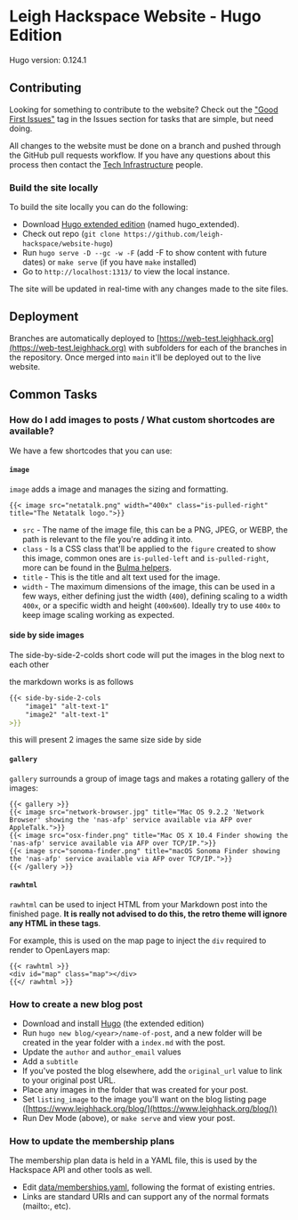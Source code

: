 # Leigh Hackspace Website - Hugo Edition

Hugo version: 0.124.1

## Contributing

Looking for something to contribute to the website? Check out the ["Good First Issues"](https://github.com/leigh-hackspace/website-hugo/issues?q=is%3Aissue+is%3Aopen+label%3A%22good+first+issue%22) tag in the Issues section for tasks that are simple, but need doing.

All changes to the website must be done on a branch and pushed through the GitHub pull requests workflow. If you have any questions about this process then contact the [Tech Infrastructure](https://wiki.leighhack.org/membership/useful_contacts/#tech-infrastructure) people.

### Build the site locally

To build the site locally you can do the following:

* Download [Hugo extended edition](https://github.com/gohugoio/hugo/releases/) (named hugo_extended).
* Check out repo (`git clone https://github.com/leigh-hackspace/website-hugo`)
* Run `hugo serve -D --gc -w -F` (add -F to show content with future dates) or `make serve` (if you have `make` installed)
* Go to `http://localhost:1313/` to view the local instance.

The site will be updated in real-time with any changes made to the site files.

## Deployment

Branches are automatically deployed to [https://web-test.leighhack.org](https://web-test.leighhack.org) with subfolders for each of the branches in the repository. Once merged into `main` it'll be deployed out to the live website.

## Common Tasks

### How do I add images to posts / What custom shortcodes are available?

We have a few shortcodes that you can use:

#### `image`

`image` adds a image and manages the sizing and formatting. 

```
{{< image src="netatalk.png" width="400x" class="is-pulled-right" title="The Netatalk logo.">}}
```

* `src` - The name of the image file, this can be a PNG, JPEG, or WEBP, the path is relevant to the file you're adding it into.
* `class` - Is a CSS class that'll be applied to the `figure` created to show this image, common ones are `is-pulled-left` and `is-pulled-right`, more can be found in the [Bulma helpers](https://bulma.io/documentation/helpers).
* `title` - This is the title and alt text used for the image.
* `width` - The maximum dimensions of the image, this can be used in a few ways, either defining just the width (`400`), defining scaling to a width `400x`, or a specific width and height (`400x600`). Ideally try to use `400x` to keep image scaling working as expected.

#### side by side images

The side-by-side-2-colds short code will put the images in the blog next to each other

the markdown works is as follows

```markdown
{{< side-by-side-2-cols 
    "image1" "alt-text-1"
    "image2" "alt-text-1"
>}}
```

this will present 2 images the same size side by side

#### `gallery`

`gallery` surrounds a group of image tags and makes a rotating gallery of the images:

```
{{< gallery >}}
{{< image src="network-browser.jpg" title="Mac OS 9.2.2 'Network Browser' showing the 'nas-afp' service available via AFP over AppleTalk.">}}
{{< image src="osx-finder.png" title="Mac OS X 10.4 Finder showing the 'nas-afp' service available via AFP over TCP/IP.">}}
{{< image src="sonoma-finder.png" title="macOS Sonoma Finder showing the 'nas-afp' service available via AFP over TCP/IP.">}}
{{< /gallery >}}
```

#### `rawhtml`

`rawhtml` can be used to inject HTML from your Markdown post into the finished page. **It is really not advised to do this, the retro theme will ignore any HTML in these tags**.

For example, this is used on the map page to inject the `div` required to render to OpenLayers map:

```
{{< rawhtml >}}
<div id="map" class="map"></div>
{{</ rawhtml >}}
```

### How to create a new blog post

* Download and install [Hugo](https://github.com/gohugoio/hugo/releases/) (the extended edition)
* Run `hugo new blog/<year>/name-of-post`, and a new folder will be created in the year folder with a `index.md` with the post.
* Update the `author` and `author_email` values
* Add a `subtitle`
* If you've posted the blog elsewhere, add the `original_url` value to link to your original post URL.
* Place any images in the folder that was created for your post.
* Set `listing_image` to the image you'll want on the blog listing page ([https://www.leighhack.org/blog/](https://www.leighhack.org/blog/))
* Run Dev Mode (above), or `make serve` and view your post. 

### How to update the membership plans

The membership plan data is held in a YAML file, this is used by the Hackspace API and other tools as well.

* Edit [data/memberships.yaml](data/memberships.yaml), following the format of existing entries.
* Links are standard URIs and can support any of the normal formats (mailto:, etc).
  

